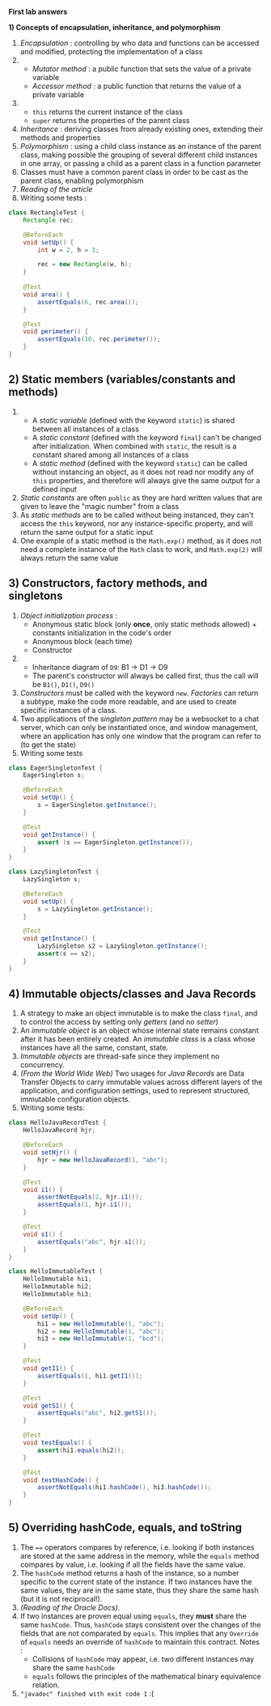 **First lab answers**

**1) Concepts of encapsulation, inheritance, and polymorphism**

1. *Encapsulation* : controlling by who data and functions can be accessed and modified, protecting the implementation
of a class
2. - *Mutator method* : a public function that sets the value of a private variable
   - *Accessor method* : a public function that returns the value of a private variable
3. - `this` returns the current instance of the class
   - `super` returns the properties of the parent class
4. *Inheritance* : deriving classes from already existing ones, extending their methods and properties
5. *Polymorphism* : using a child class instance as an instance of the parent class, making possible the grouping of
several different child instances in one array, or passing a child as a parent class in a function parameter
6. Classes must have a common parent class in order to be cast as the parent class, enabling polymorphism
7. *Reading of the article*
8. Writing some tests :
```java
class RectangleTest {
    Rectangle rec;

    @BeforeEach
    void setUp() {
        int w = 2, h = 3;

        rec = new Rectangle(w, h);
    }
    
    @Test
    void area() {
        assertEquals(6, rec.area());
    }

    @Test
    void perimeter() {
        assertEquals(10, rec.perimeter());
    }
}
```

## 2) Static members (variables/constants and methods)

1. - A *static variable* (defined with the keyword `static`) is shared between all instances of a class
   - A *static constant* (defined with the keyword `final`) can't be changed after initialization. When combined with
     `static`, the result is a constant shared among all instances of a class
   - A *static method* (defined with the keyword `static`) can be called without instancing an object, as it does not
   read nor modify any of `this` properties, and therefore will always give the same output for a defined input
2. *Static constants* are often `public` as they are hard written values that are given to leave the "magic number"
   from a class
3. As *static methods* are to be called without being instanced, they can't access the `this` keyword, nor any
   instance-specific property, and will return the same output for a static input
4. One example of a static method is the `Math.exp()` method, as it does not need a complete instance of the `Math`
   class to work, and `Math.exp(2)` will always return the same value

## 3) Constructors, factory methods, and singletons

1. *Object initialization process* :
   - Anonymous static block (only **once**, only static methods allowed) + constants initialization in the code's order
   - Anonymous block (each time)
   - Constructor
2. - Inheritance diagram of `D9`: B1 -> D1 -> D9
   - The parent's constructor will always be called first, thus the call will be `B1()`, `D1()`, `D9()`
3. *Constructors* must be called with the keyword `new`. *Factories* can return a subtype, make the code more readable,
   and are used to create specific instances of a class.
4. Two applications of the *singleton pattern* may be a websocket to a chat server, which can only be instantiated once,
   and window management, where an application has only one window that the program can refer to (to get the state)
5. Writing some tests
```java
class EagerSingletonTest {
    EagerSingleton s;

    @BeforeEach
    void setUp() {
        s = EagerSingleton.getInstance();
    }

    @Test
    void getInstance() {
        assert (s == EagerSingleton.getInstance());
    }
}

class LazySingletonTest {
    LazySingleton s;

    @BeforeEach
    void setUp() {
        s = LazySingleton.getInstance();
    }

    @Test
    void getInstance() {
        LazySingleton s2 = LazySingleton.getInstance();
        assert(s == s2);
    }
}
```

## 4) Immutable objects/classes and Java Records

1. A strategy to make an object immutable is to make the class `final`, and to control the access by setting only
   *getters* (and no *setter*)
2. An *immutable object* is an object whose internal state remains constant after it has been entirely created. An
   *immutable class* is a class whose instances have all the same, constant, state.
3. *Immutable objects* are thread-safe since they implement no concurrency.
4. *(From the World Wide Web)* Two usages for *Java Records* are Data Transfer Objects to carry immutable values across
   different layers of the application, and configuration settings, used to represent structured, immutable
   configuration objects.
5. Writing some tests:
```java
class HelloJavaRecordTest {
    HelloJavaRecord hjr;

    @BeforeEach
    void setHjr() {
        hjr = new HelloJavaRecord(1, "abc");
    }

    @Test
    void i1() {
        assertNotEquals(2, hjr.i1());
        assertEquals(1, hjr.i1());
    }

    @Test
    void s1() {
        assertEquals("abc", hjr.s1());
    }
}

class HelloImmutableTest {
    HelloImmutable hi1;
    HelloImmutable hi2;
    HelloImmutable hi3;

    @BeforeEach
    void setUp() {
        hi1 = new HelloImmutable(1, "abc");
        hi2 = new HelloImmutable(1, "abc");
        hi3 = new HelloImmutable(1, "bcd");
    }

    @Test
    void getI1() {
        assertEquals(1, hi1.getI1());
    }

    @Test
    void getS1() {
        assertEquals("abc", hi2.getS1());
    }

    @Test
    void testEquals() {
        assert(hi1.equals(hi2));
    }

    @Test
    void testHashCode() {
        assertNotEquals(hi1.hashCode(), hi3.hashCode());
    }
}
```

## 5) Overriding hashCode, equals, and toString

1. The `==` operators compares by reference, i.e. looking if both instances are stored at the same address in the
   memory, while the `equals` method compares by value, i.e. looking if all the fields have the same value.
2. The `hashCode` method returns a hash of the instance, so a number specific to the current state of the instance. If
   two instances have the same values, they are in the same state, thus they share the same hash (but it is not
   reciprocal!).
3. *(Reading of the Oracle Docs)*.
4. If two instances are proven equal using `equals`, they **must** share the same `hashCode`. Thus, `hashCode` stays
   consistent over the changes of the fields that are not comparated by `equals`. This implies that any `Override` of
   `equals` needs an override of `hashCode` to maintain this contract. Notes :
   - Collisions of `hashCode` may appear, i.e. two different instances may share the same `hashCode`
   - `equals` follows the principles of the mathematical binary equivalence relation.
5. `"javadoc" finished with exit code 1` :(